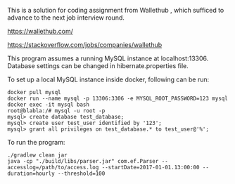 This is a solution for coding assignment from Wallethub , which sufficed to advance to the next job interview round.

https://wallethub.com/


https://stackoverflow.com/jobs/companies/wallethub

This program assumes a running MySQL instance at localhost:13306.
Database settings can be changed in hibernate.properties file.

To set up a local MySQL instance inside docker, following can be run:

```
docker pull mysql
docker run --name mysql -p 13306:3306 -e MYSQL_ROOT_PASSWORD=123 mysql
docker exec -it mysql bash
root@blabla:/# mysql -u root -p
mysql> create database test_database;
mysql> create user test_user identified by '123';
mysql> grant all privileges on test_database.* to test_user@'%';
```

To run the program:

```
./gradlew clean jar
java -cp "./build/libs/parser.jar" com.ef.Parser --accesslog=/path/to/access.log --startDate=2017-01-01.13:00:00 --duration=hourly --threshold=100
```
